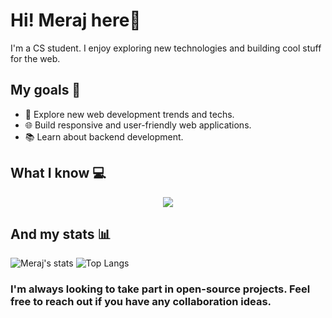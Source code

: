 # Hi! Meraj here👋

I'm a CS student. I  enjoy exploring new technologies and building cool stuff for the web.

## My goals 🚀

- 🔭 Explore new web development trends and techs.
- 🌐 Build responsive and user-friendly web applications.
- 📚 Learn about backend development.

## What I know 💻 

<p align="center">
  <a href="https://skillicons.dev">
    <img src="https://skillicons.dev/icons?i=python,javascript,html,css,django,nodejs,express,react,git,docker,vscode,neovim,mongodb,postgresql" />
  </a>
</p>
 
## And my stats 📊

<p align="center">
  
![Meraj's stats](https://github-readme-stats.vercel.app/api?username=iameraj&show_icons=true&theme=gruvbox&line_height=27)
![Top Langs](https://github-readme-stats.vercel.app/api/top-langs/?username=iameraj&hide=c&theme=gruvbox&langs_count=3)

</p>




### I'm always looking to take part in open-source projects. Feel free to reach out if you have any collaboration ideas.
